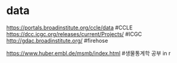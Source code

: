 # data
https://portals.broadinstitute.org/ccle/data  #CCLE
https://dcc.icgc.org/releases/current/Projects/ #ICGC 
http://gdac.broadinstitute.org/ #firehose 

https://www.huber.embl.de/msmb/index.html #생물통계학 공부 in r 
